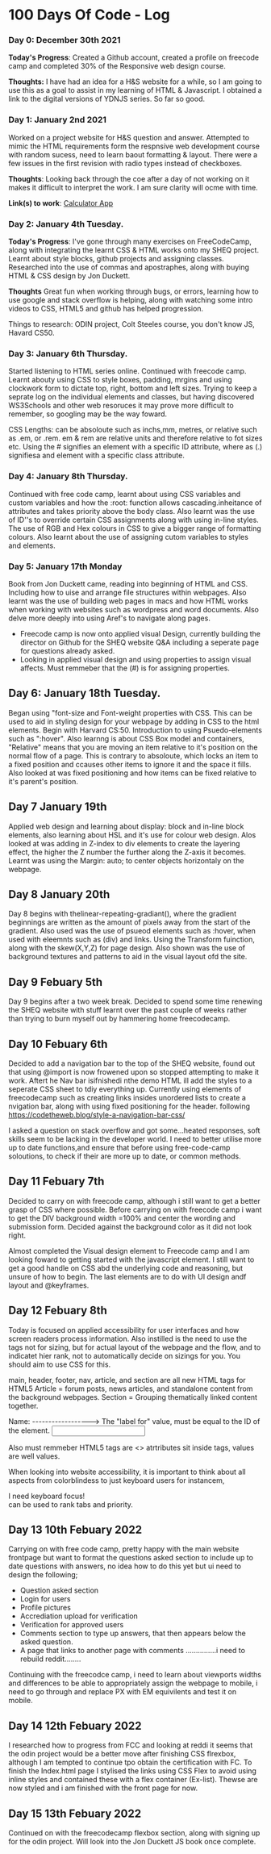 # 100 Days Of Code - Log

### Day 0: December 30th 2021 


**Today's Progress**: Created a Github account, created a profile on freecode camp and completed 30% of the Responsive web design course. 

**Thoughts:** I have had an idea for a H&S website for a while, so I am going to use this as a goal to assist in my learning of HTML & Javascript. I obtained a link to the digital versions of YDNJS series. So far so good. 


### Day 1: January 2nd 2021

Worked on a project website for H&S question and answer. Attempted to mimic the HTML requirements form the respnsive web development course with random sucess, need to learn baout formatting & layout. There were a few issues in the first revision with radio types instead of checkboxes.  

**Thoughts**: Looking back through the coe after a day of not working on it makes it difficult to interpret the work. I am sure clarity will ocme with time. 

**Link(s) to work**: [Calculator App](http://www.example.com)


### Day 2: January 4th Tuesday.

**Today's Progress**: I've gone through many exercises on FreeCodeCamp, along with integrating the learnt CSS & HTML works onto my SHEQ project. Learnt about style blocks, github projects and assigning classes. Researched into the use of commas and apostraphes, along with buying HTML & CSS design by Jon Duckett. 

**Thoughts** Great fun when working through bugs, or errors, learning how to use google and stack overflow is helping, along with watching some intro videos to CSS, HTML5 and github has helped progression. 

Things to research: ODIN project, Colt Steeles course, you don't know JS, Havard CS50.

### Day 3: January 6th Thursday.
Started listening to HTML series online. Continued with freecode camp. Learnt abouty using CSS to style boxes, padding, mrgins and using clockwork form to dictate top, right, bottom and left sizes. Trying to keep a seprate log on the individual elements and classes, but having discovered WS3Schools and other web resoruces it may prove more difficult to remember, so googling may be the way foward. 

CSS Lengths: can be absoloute such as inchs,mm, metres, or relative such as .em, or .rem. em & rem are relative units and therefore relative to fot sizes etc. 
Using the # signifies an element with a specific ID attribute, where as (.) signifiesa and element with a specific class attribute. 

### Day 4: January 8th Thursday.

Continued with free code camp, learnt about using CSS variables and custom variables and how the :root: function allows cascading.inheitance of attributes and takes priority above the body class. 
Also learnt was the use of ID''s to override certain CSS assignments along with using in-line styles. The use of RGB and Hex colours in CSS to give a bigger range of formatting colours. Also learnt about the use of assigning cutom variables to styles and elements. 

### Day 5: January 17th Monday 

Book from Jon Duckett came, reading into beginning of HTML and CSS. Including how to uise and arrange file structures within webpages. Also learnt was the use of building web pages in macs and how HTML works when working with websites such as wordpress and word documents. Also delve more deeply into using Aref's to navigate along pages. 
- Freecode camp is now onto applied visual Design, currently building the director on Github for the SHEQ website Q&A including a seperate page for questions already asked. 
- Looking in applied visual design and using properties to assign visual affects. Must remmeber that the (#) is for assigning properties. 


## Day 6: January 18th Tuesday. 
Began using "font-size and Font-weight properties with CSS. This can be used to aid in styling design for your webpage by adding in CSS to the html elements. 
Begin with Harvard CS:50. 
Introduction to using Psuedo-elements such as ":hover". 
Also learnng is about CSS Box model and containers, "Relative" means that you are moving an item relative to it's position on the normal flow of a page. This is contrary to absoloute, which locks an item to a fixed position and ccauses other items to ignore it and the space it fills. 
Also looked at was fixed positioning and how items can be fixed relative to it's parent's position. 

## Day 7 January 19th 
Applied web design and learning about display: block and in-line block elements, also learning about HSL and it's use for colour web design. Alos looked at was adding in Z-index to div elements to create the layering effect, the higher the Z number the further along the Z-axis it becomes. Learnt was using the Margin: auto; to center objects horizontaly on the webpage. 

## Day 8 January 20th
Day 8 begins with thelinear-repeating-gradiant(), where the gradient beginnings are written as the amount of pixels away from the start of the gradient. Also used was the use of psueod elements such as :hover, when used with eleemnts such as (div) and links. Using the Transform fuinction, along with the skew(X,Y,Z) for page design. 
Also shown was the use of background textures and patterns to aid in the visual layout ofd the site. 


## Day 9 Febuary 5th 
Day 9 begins after a two week break. Decided to spend some time renewing the SHEQ website with stuff learnt over the past couple of weeks rather than trying to burn myself out by hammering home freecodecamp.

## Day 10 Febuary 6th
Decided to add a navigation bar to the top of the SHEQ website, found out that using @import is now frowened upon so stopped attempting to make it work. Aftert he Nav bar isifnishedi  nthe demo HTML ill add the styles to a seperate CSS sheet to tdiy everything up. Currently using elements of freecodecamp such as creating links insides unordered lists to create a nvigation bar, along with using fixed positioning for the header. following https://codetheweb.blog/style-a-navigation-bar-css/

I asked a question on stack overflow and got some...heated responses, soft skills seem to be lacking in the developer world. I need to better utilise more up to date functions,and ensure that before using free-code-camp soloutions, to check if their are more up to date, or common methods.  

## Day 11 Febuary 7th 
Decided to carry on with freecode camp, although i still want to get a better grasp of CSS where possible. Before carrying on with freecode camp i want to get the DIV background width =100% and center the wording and submission form. Decided against the background color as it did not look right. 

Almost completed the Visual design element to Freecode camp and I am looking foward to getting started with the javascript element. I still want to get a good handle on CSS abd the underlying code and reasoning, but unsure of how to begin. The last elements are to do with UI design andf layout and @keyframes. 

## Day 12 Febuary 8th 

Today is focused on applied accessibility for user interfaces and how screen readers process information. Also instilled is the need to use the <hx> tags not for sizing, but for actual layout of the webpage and the flow, and to indicatet hier rank, not to automatically decide on sizings for you. You should aim to use CSS for this. 
  
   main, header, footer, nav, article, and section are all new HTML tags for HTML5
  Article = forum posts, news articles, and standalone content from the background webpages. 
  Section = Grouping thematically linked content together.
  
  <form>  
  <label for="name">Name:</label> ------------------> The "label for" value, must be equal to the ID of the element. 
  <input type="text" id="name" name="name">
</form>
Also must remmeber HTML5 tags are <></> atrtributes sit inside tags, values are well values.
  
When looking into website accessibility, it is important to think about all aspects from colorblindess to just keyboard users for instancem, <div tabindex="0">I need keyboard focus!</div> can be used to rank tabs and priority. 

  ## Day 13 10th Febuary 2022
  
  Carrying on with free code camp, pretty happy with the main website frontpage but want to format the questions asked section to include up to date questions with answers, no idea how to do this yet but ui need to design the following; 
  - Question asked section 
  - Login for users
  - Profile pictures 
  - Accrediation upload for verification 
  - Verification for approved users 
  - Comments section to type up answers, that then appears below the asked question. 
  - A page that links to another page with comments 
...............i need to rebuild reddit........

  Continuing with the freecodce camp, i need to learn about viewports widths and differences to be able to appropriately assign the webpage to mobile, i need to go through and replace PX with EM equivilents and test it on mobile. 
  
  ## Day 14 12th Febuary 2022 
  
  I researched how to progress from FCC and looking at reddi it seems that the odin project would be a better move after finishing CSS flrexbox, although I am tempted to continue tpo obtain the certification with FC. 
To finish the Index.html page I stylised the links using CSS Flex to avoid using inline styles and contained these with a flex container (Ex-list). Thewse are now styled and i am finished with the front page for now. 
  
  
## Day 15 13th Febuary 2022 
  
Continued on with the freecodecamp flexbox section, along with signing up for the odin project. Will look into the Jon Duckett JS book once complete. 
